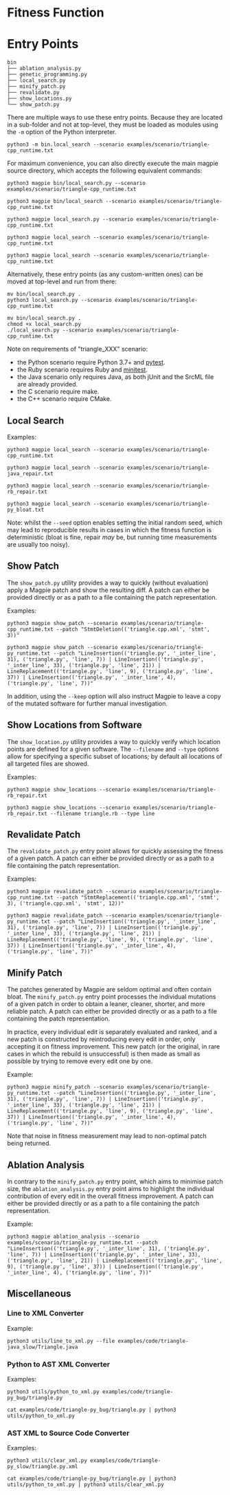 # Fitness Function



# Entry Points

    bin
    ├── ablation_analysis.py
    ├── genetic_programming.py
    ├── local_search.py
    ├── minify_patch.py
    ├── revalidate.py
    ├── show_locations.py
    └── show_patch.py

There are multiple ways to use these entry points.
Because they are located in a sub-folder and not at top-level, they must be loaded as modules using the `-m` option of the Python interpreter.

    python3 -m bin.local_search --scenario examples/scenario/triangle-cpp_runtime.txt

For maximum convenience, you can also directly execute the main magpie source directory, which accepts the following equivalent commands:

    python3 magpie bin/local_search.py --scenario examples/scenario/triangle-cpp_runtime.txt
<!-- -->
    python3 magpie bin/local_search --scenario examples/scenario/triangle-cpp_runtime.txt
<!-- -->
    python3 magpie local_search.py --scenario examples/scenario/triangle-cpp_runtime.txt
<!-- -->
    python3 magpie local_search --scenario examples/scenario/triangle-cpp_runtime.txt
<!-- -->
    python3 magpie local_search --scenario examples/scenario/triangle-cpp_runtime.txt

Alternatively, these entry points (as any custom-written ones) can be moved at top-level and run from there:

    mv bin/local_search.py .
    python3 local_search.py --scenario examples/scenario/triangle-cpp_runtime.txt
<!-- -->
    mv bin/local_search.py .
    chmod +x local_search.py
    ./local_search.py --scenario examples/scenario/triangle-cpp_runtime.txt


Note on requirements of "triangle_XXX" scenario:
- the Python scenario require Python 3.7+ and [pytest](https://docs.pytest.org).
- the Ruby scenario requires Ruby and [minitest](https://docs.seattlerb.org/minitest/).
- the Java scenario only requires Java, as both jUnit and the SrcML file are already provided.
- the C scenario require make.
- the C++ scenario require CMake.


## Local Search

Examples:

    python3 magpie local_search --scenario examples/scenario/triangle-cpp_runtime.txt
<!-- -->
    python3 magpie local_search --scenario examples/scenario/triangle-java_repair.txt
<!-- -->
    python3 magpie local_search --scenario examples/scenario/triangle-rb_repair.txt
<!-- -->
    python3 magpie local_search --scenario examples/scenario/triangle-py_bloat.txt

Note: whilst the `--seed` option enables setting the initial random seed, which may lead to reproducible results in cases in which the fitness function is deterministic (bloat is fine, repair *may* be, but running time measurements are usually too noisy).


## Show Patch

The `show_patch.py` utility provides a way to quickly (without evaluation) apply a Magpie patch and show the resulting diff.
A patch can either be provided directly or as a path to a file containing the patch representation.

Examples:

    python3 magpie show_patch --scenario examples/scenario/triangle-cpp_runtime.txt --patch "StmtDeletion(('triangle.cpp.xml', 'stmt', 3))"
<!-- -->
    python3 magpie show_patch --scenario examples/scenario/triangle-py_runtime.txt --patch "LineInsertion(('triangle.py', '_inter_line', 31), ('triangle.py', 'line', 7)) | LineInsertion(('triangle.py', '_inter_line', 33), ('triangle.py', 'line', 21)) | LineReplacement(('triangle.py', 'line', 9), ('triangle.py', 'line', 37)) | LineInsertion(('triangle.py', '_inter_line', 4), ('triangle.py', 'line', 7))"

In addition, using the `--keep` option will also instruct Magpie to leave a copy of the mutated software for further manual investigation.


## Show Locations from Software

The `show_location.py` utility provides a way to quickly verify which location points are defined for a given software.
The `--filename` and `--type` options allow for specifying a specific subset of locations; by default all locations of all targeted files are showed.

Examples:

    python3 magpie show_locations --scenario examples/scenario/triangle-rb_repair.txt
<!-- -->
    python3 magpie show_locations --scenario examples/scenario/triangle-rb_repair.txt --filename triangle.rb --type line


## Revalidate Patch

The `revalidate_patch.py` entry point allows for quickly assessing the fitness of a given patch.
A patch can either be provided directly or as a path to a file containing the patch representation.

Examples:

    python3 magpie revalidate_patch --scenario examples/scenario/triangle-cpp_runtime.txt --patch "StmtReplacement(('triangle.cpp.xml', 'stmt', 3), ('triangle.cpp.xml', 'stmt', 12))"
<!-- -->
    python3 magpie revalidate_patch --scenario examples/scenario/triangle-py_runtime.txt --patch "LineInsertion(('triangle.py', '_inter_line', 31), ('triangle.py', 'line', 7)) | LineInsertion(('triangle.py', '_inter_line', 33), ('triangle.py', 'line', 21)) | LineReplacement(('triangle.py', 'line', 9), ('triangle.py', 'line', 37)) | LineInsertion(('triangle.py', '_inter_line', 4), ('triangle.py', 'line', 7))"


## Minify Patch

The patches generated by Magpie are seldom optimal and often contain bloat.
The `minify_patch.py` entry point processes the individual mutations of a given patch in order to obtain a leaner, cleaner, shorter, and more reliable patch.
A patch can either be provided directly or as a path to a file containing the patch representation.

In practice, every individual edit is separately evaluated and ranked, and a new patch is constructed by reintroducing every edit in order, only accepting it on fitness improvement.
This new patch (or the original, in rare cases in which the rebuild is unsuccessful) is then made as small as possible by trying to remove every edit one by one.

Example:

    python3 magpie minify_patch --scenario examples/scenario/triangle-py_runtime.txt --patch "LineInsertion(('triangle.py', '_inter_line', 31), ('triangle.py', 'line', 7)) | LineInsertion(('triangle.py', '_inter_line', 33), ('triangle.py', 'line', 21)) | LineReplacement(('triangle.py', 'line', 9), ('triangle.py', 'line', 37)) | LineInsertion(('triangle.py', '_inter_line', 4), ('triangle.py', 'line', 7))"

Note that noise in fitness measurement may lead to non-optimal patch being returned.


## Ablation Analysis

In contrary to the `minify_patch.py` entry point, which aims to minimise patch size, the `ablation_analysis.py` entry point aims to highlight the individual contribution of every edit in the overall fitness improvement.
A patch can either be provided directly or as a path to a file containing the patch representation.

Example:

    python3 magpie ablation_analysis --scenario examples/scenario/triangle-py_runtime.txt --patch "LineInsertion(('triangle.py', '_inter_line', 31), ('triangle.py', 'line', 7)) | LineInsertion(('triangle.py', '_inter_line', 33), ('triangle.py', 'line', 21)) | LineReplacement(('triangle.py', 'line', 9), ('triangle.py', 'line', 37)) | LineInsertion(('triangle.py', '_inter_line', 4), ('triangle.py', 'line', 7))"


## Miscellaneous

### Line to XML Converter

Example:

    python3 utils/line_to_xml.py --file examples/code/triangle-java_slow/Triangle.java


### Python to AST XML Converter

Examples:

    python3 utils/python_to_xml.py examples/code/triangle-py_bug/triangle.py
<!-- -->
    cat examples/code/triangle-py_bug/triangle.py | python3 utils/python_to_xml.py


### AST XML to Source Code Converter

Examples:

    python3 utils/clear_xml.py examples/code/triangle-py_slow/triangle.py.xml
<!-- -->
    cat examples/code/triangle-py_bug/triangle.py | python3 utils/python_to_xml.py | python3 utils/clear_xml.py
